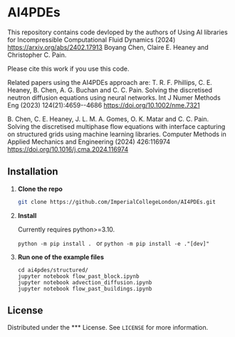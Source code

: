 # AI4PDEs

This repository contains code devloped by the authors of Using AI libraries for Incompressible Computational Fluid Dynamics (2024) <https://arxiv.org/abs/2402.17913> Boyang Chen, Claire E. Heaney and Christopher C. Pain. 

Please cite this work if you use this code.

Related papers using the AI4PDEs approach are: 
T. R. F. Phillips, C. E. Heaney, B. Chen, A. G. Buchan and C. C. Pain. Solving the discretised neutron diffusion equations using neural networks. Int J Numer Methods Eng (2023) 124(21):4659--4686 <https://doi.org/10.1002/nme.7321>

B. Chen, C. E. Heaney, J. L. M. A. Gomes, O. K. Matar and C. C. Pain. Solving the discretised multiphase flow equations with interface capturing on structured grids using machine learning libraries. Computer Methods in Applied Mechanics and Engineering (2024) 426:116974 <https://doi.org/10.1016/j.cma.2024.116974> 


## Installation

1. **Clone the repo**
   ```sh
   git clone https://github.com/ImperialCollegeLondon/AI4PDEs.git
   ```
2. **Install**

   Currently requires python>=3.10.

   ```python -m pip install . ``` or 
   ```python -m pip install -e ."[dev]"```

3. **Run one of the example files**
   ```
   cd ai4pdes/structured/
   jupyter notebook flow_past_block.ipynb
   jupyter notebook advection_diffusion.ipynb
   jupyter notebook flow_past_buildings.ipynb
   ```
<!--   
*** ## Usage
*** 
*** ## Contributing
***
*** Contributions are welcome! If you have a suggestion that would make this better, please fork the repo and create a pull request. You can also simply open an issue with the tag "enhancement".
*** Don't forget to give the project a star! Thanks again!

*** 1. Fork the Project
*** 2. Create your Feature Branch (`git checkout -b feature/AmazingFeature`)
*** 3. Commit your Changes (`git commit -m 'Add some AmazingFeature'`)
*** 4. Push to the Branch (`git push origin feature/AmazingFeature`)
*** 5. Open a Pull Request
-->

## License

Distributed under the *** License. See `LICENSE` for more information.

